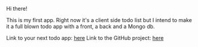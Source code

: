 Hi there!

This is my first app. Right now it's a client side todo list but I intend to make it a full blown todo app with a front, a back and a Mongo db.

Link to your next todo app: [here](https://armitage35.github.io/todoapp/client/index.html)
Link to the GitHub project: [here](https://github.com/Armitage35/todoapp)
